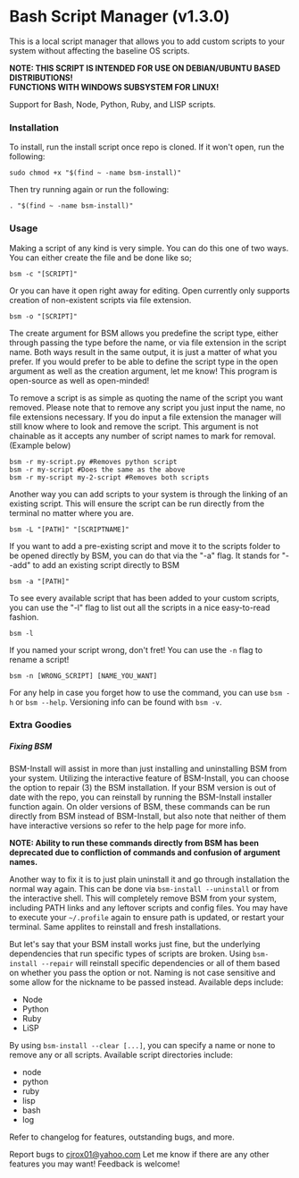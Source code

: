 # Bash Script Manager (v1.3.0)

This is a local script manager that allows you to add custom scripts to your system without affecting the baseline OS scripts.

__NOTE: THIS SCRIPT IS INTENDED FOR USE ON DEBIAN/UBUNTU BASED DISTRIBUTIONS!__<br>
__FUNCTIONS WITH WINDOWS SUBSYSTEM FOR LINUX!__

Support for Bash, Node, Python, Ruby, and LISP scripts.

### Installation

To install, run the install script once repo is cloned. If it won't open, run the following:

```
sudo chmod +x "$(find ~ -name bsm-install)"
```

Then try running again or run the following:

```
. "$(find ~ -name bsm-install)"
```

### Usage

Making a script of any kind is very simple. You can do this one of two ways. You can either create the file and be done like so;

```
bsm -c "[SCRIPT]"
```

Or you can have it open right away for editing. Open currently only supports creation of non-existent scripts via file extension.

```
bsm -o "[SCRIPT]"
```

The create argument for BSM allows you predefine the script type, either through passing the type before the name, or via file extension in the script name. Both ways result in the same output, it is just a matter of what you prefer.  If you would prefer to be able to define the script type in the open argument as well as the creation argument, let me know! This program is open-source as well as open-minded!

To remove a script is as simple as quoting the name of the script you want removed. Please note that to remove any script you just input the name, no file extensions necessary. If you do input a file extension the manager will still know where to look and remove the script. This argument is not chainable as it accepts any number of script names to mark for removal. (Example below)

```
bsm -r my-script.py #Removes python script
bsm -r my-script #Does the same as the above
bsm -r my-script my-2-script #Removes both scripts
```

Another way you can add scripts to your system is through the linking of an existing script. This will ensure the script can be run directly from the terminal no matter where you are.

```
bsm -L "[PATH]" "[SCRIPTNAME]"
```

If you want to add a pre-existing script and move it to the scripts folder to be opened directly by BSM, you can do that via the "-a" flag. It stands for "--add" to add an existing script directly to BSM

```
bsm -a "[PATH]"
```

To see every available script that has been added to your custom scripts, you can use the "-l" flag to list out all the scripts in a nice easy-to-read fashion.

```
bsm -l
```

If you named your script wrong, don't fret! You can use the `-n` flag to rename a script!

```
bsm -n [WRONG_SCRIPT] [NAME_YOU_WANT]
```

For any help in case you forget how to use the command, you can use `bsm -h` or `bsm --help`. Versioning info can be found with `bsm -v`.


### Extra Goodies

##### Fixing BSM

BSM-Install will assist in more than just installing and uninstalling BSM from your system. Utilizing the interactive feature of BSM-Install, you can choose the option to repair (3) the BSM installation. If your BSM version is out of date with the repo, you can reinstall by running the BSM-Install installer function again. On older versions of BSM, these commands can be run directly from BSM instead of BSM-Install, but also note that neither of them have interactive versions so refer to the help page for more info.

__NOTE: Ability to run these commands directly from BSM has been deprecated due to confliction of commands and confusion of argument names.__

Another way to fix it is to just plain uninstall it and go through installation the normal way again. This can be done via `bsm-install --uninstall` or from the interactive shell. This will completely remove BSM from your system, including PATH links and any leftover scripts and config files. You may have to execute your `~/.profile` again to ensure path is updated, or restart your terminal. Same applites to reinstall and fresh installations.

But let's say that your BSM install works just fine, but the underlying dependencies that run specific types of scripts are broken. Using `bsm-install --repair` will reinstall specific dependencies or all of them based on whether you pass the option or not. Naming is not case sensitive and some allow for the nickname to be passed instead. Available deps include:

- Node
- Python
- Ruby
- LiSP

By using `bsm-install --clear [...]`, you can specify a name or none to remove any or all scripts. Available script directories include:

- node
- python
- ruby
- lisp
- bash
- log

Refer to changelog for features, outstanding bugs, and more.

Report bugs to cjrox01@yahoo.com
Let me know if there are any other features you may want! Feedback is welcome!
